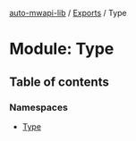 [auto-mwapi-lib](../README.md) / [Exports](../modules.md) / Type

# Module: Type

## Table of contents

### Namespaces

- [Type](Type.Type.md)
